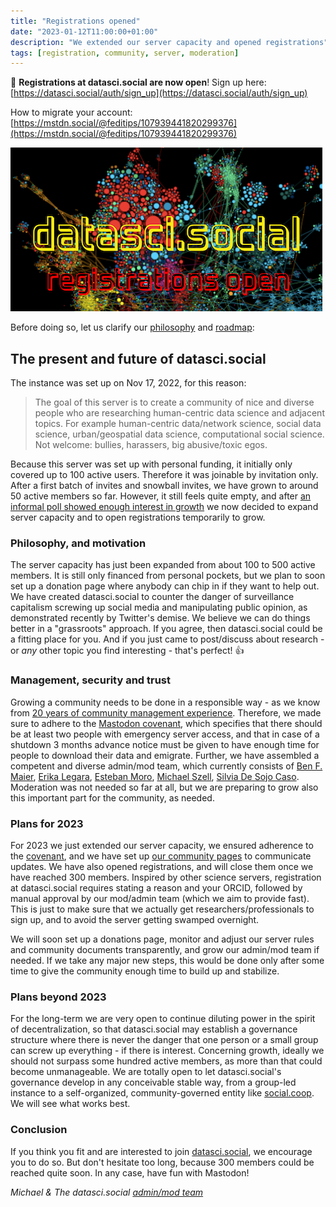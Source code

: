 ```yaml
---
title: "Registrations opened"
date: "2023-01-12T11:00:00+01:00"
description: "We extended our server capacity and opened registrations"
tags: [registration, community, server, moderation]
---
```


🚨 **Registrations at datasci.social are now open**! Sign up here: [https://datasci.social/auth/sign_up](https://datasci.social/auth/sign_up)   

How to migrate your account: [https://mstdn.social/@feditips/107939441820299376](https://mstdn.social/@feditips/107939441820299376)

[![datasci.social](/images/serverexpand.png "datasci.social registrations open")](https://datasci.social/auth/sign_up)

Before doing so, let us clarify our [philosophy](https://community.datasci.social/docs/management/#raison-d%C3%AAtre) and [roadmap](https://community.datasci.social/docs/roadmap/):

## The present and future of datasci.social
The instance was set up on Nov 17, 2022, for this reason:

> The goal of this server is to create a community of nice and diverse people who are researching human-centric data science and adjacent topics. For example human-centric data/network science, social data science, urban/geospatial data science, computational social science. Not welcome: bullies, harassers, big abusive/toxic egos.

Because this server was set up with personal funding, it initially only covered up to 100 active users. Therefore it was joinable by invitation only. After a first batch of invites and snowball invites, we have grown to around 50 active members so far. However, it still feels quite empty, and after [an informal poll showed enough interest in growth](https://community.datasci.social/blog/2022-12-17/poll-on-growth/) we now decided to expand server capacity and to open registrations temporarily to grow.

### Philosophy, and motivation
The server capacity has just been expanded from about 100 to 500 active members. It is still only financed from personal pockets, but we plan to soon set up a donation page where anybody can chip in if they want to help out. We have created datasci.social to counter the danger of surveillance capitalism screwing up social media and manipulating public opinion, as demonstrated recently by Twitter's demise. We believe we can do things better in a "grassroots" approach. If you agree, then datasci.social could be a fitting place for you. And if you just came to post/discuss about research - or *any* other topic you find interesting - that's perfect! 👍

### Management, security and trust
Growing a community needs to be done in a responsible way - as we know from [20 years of community management experience](https://github.com/mszell/mastoadminresources/blob/main/communityguide.md). Therefore, we made sure to adhere to the [Mastodon covenant](https://joinmastodon.org/covenant), which specifies that there should be at least two people with emergency server access, and that in case of a shutdown 3 months advance notice must be given to have enough time for people to download their data and emigrate. Further, we have assembled a competent and diverse admin/mod team, which currently consists of [Ben F. Maier](https://datasci.social/@benfmaier), [Erika Legara](https://datasci.social/@eflegara), [Esteban Moro](https://datasci.social/@estebanmoro), [Michael Szell](https://datasci.social/@mszll), [Silvia De Sojo Caso](https://datasci.social/@sdesojo). Moderation was not needed so far at all, but we are preparing to grow also this important part for the community, as needed.

### Plans for 2023 
For 2023 we just extended our server capacity, we ensured adherence to the [covenant](https://joinmastodon.org/covenant), and we have set up [our community pages](https://community.datasci.social) to communicate updates. We have also opened registrations, and will close them once we have reached 300 members. Inspired by other science servers, registration at datasci.social requires stating a reason and your ORCID, followed by manual approval by our mod/admin team (which we aim to provide fast). This is just to make sure that we actually get researchers/professionals to sign up, and to avoid the server getting swamped overnight.

We will soon set up a donations page, monitor and adjust our server rules and community documents transparently, and grow our admin/mod team if needed. If we take any major new steps, this would be done only after some time to give the community enough time to build up and stabilize.

### Plans beyond 2023
For the long-term we are very open to continue diluting power in the spirit of decentralization, so that datasci.social may establish a governance structure where there is never the danger that one person or a small group can screw up everything - if there is interest. Concerning growth, ideally we should not surpass some hundred active members, as more than that could become unmanageable. We are totally open to let datasci.social's governance develop in any conceivable stable way, from a group-led instance to a self-organized, community-governed entity like [social.coop](https://www.loomio.com/socialcoop). We will see what works best.

### Conclusion
If you think you fit and are interested to join [datasci.social](https://datasci.social), we encourage you to do so. But don't hesitate too long, because 300 members could be reached quite soon. In any case, have fun with Mastodon!  

*Michael & The datasci.social [admin/mod team](https://community.datasci.social/docs/moderation/#team)*
